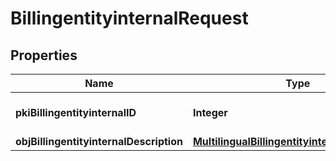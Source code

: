 

# BillingentityinternalRequest

## Properties

Name | Type | Description | Notes
------------ | ------------- | ------------- | -------------
**pkiBillingentityinternalID** | **Integer** | The unique ID of the Billingentityinternal. |  [optional]
**objBillingentityinternalDescription** | [**MultilingualBillingentityinternalDescription**](MultilingualBillingentityinternalDescription.md) |  | 




